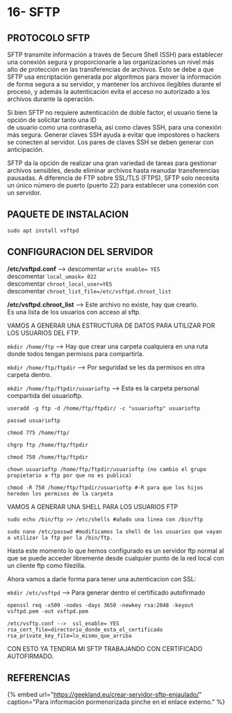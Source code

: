 # 16- SFTP

## PROTOCOLO SFTP

SFTP transmite información a través de Secure Shell \(SSH\) para establecer una conexión segura y proporcionarle a las organizaciones un nivel más alto de protección en las transferencias de archivos. Esto se debe a que SFTP usa encriptación generada por algoritmos para mover la información de forma segura a su servidor, y mantener los archivos ilegibles durante el proceso, y además la autenticación evita el acceso no autorizado a los archivos durante la operación.

Si bien SFTP no requiere autenticación de doble factor, el usuario tiene la opción de solicitar tanto una ID   
de usuario como una contraseña, así como claves SSH, para una conexión más segura. Generar claves SSH ayuda a evitar que impostores o hackers se conecten al servidor. Los pares de claves SSH se deben generar con anticipación.

SFTP da la opción de realizar una gran variedad de tareas para gestionar archivos sensibles, desde eliminar archivos hasta reanudar transferencias pausadas. A diferencia de FTP sobre SSL/TLS \(FTPS\), SFTP solo necesita un único número de puerto \(puerto 22\) para establecer una conexión con un servidor.

## PAQUETE DE INSTALACION

`sudo apt install vsftpd`

## CONFIGURACION DEL SERVIDOR

**/etc/vsftpd.conf** --&gt;  descomentar `write enable= YES`  
 descomentar `local_umask= 022`  
 descomentar `chroot_local_user=YES`  
 descomentar `chroot_list_file=/etc/vsftpd.chroot_list`

**/etc/vsftpd.chroot\_list** --&gt; Este archivo no existe, hay que crearlo.  
 Es una lista de los usuarios con acceso al sftp.

VAMOS A GENERAR UNA ESTRUCTURA DE DATOS PARA UTILIZAR POR LOS USUARIOS DEL FTP.

`mkdir /home/ftp` --&gt; Hay que crear una carpeta cualquiera en una ruta donde todos tengan permisos para compartirla.

`mkdir /home/ftp/ftpdir` --&gt; Por seguridad se les da permisos en otra carpeta dentro.

`mkdir /home/ftp/ftpdir/usuarioftp` --&gt; Esta es la carpeta personal compartida del usuarioftp.

`useradd -g ftp -d /home/ftp/ftpdir/ -c "usuarioftp" usuarioftp`

`passwd usuarioftp`

`chmod 775 /home/ftp/`

`chgrp ftp /home/ftp/ftpdir`

`chmod 750 /home/ftp/ftpdir`

`chown usuarioftp /home/ftp/ftpdir/usuarioftp (no cambio el grupo propietario a ftp por que no es publica)`

`chmod -R 750 /home/ftp/ftpdir/usuarioftp #-R para que los hijos hereden los permisos de la carpeta`

VAMOS A GENERAR UNA SHELL PARA LOS USUARIOS FTP 

`sudo echo /bin/ftp >> /etc/shells #añado una linea con /bin/ftp`

`sudo nano /etc/passwd #modificamos la shell de los usuarios que vayan a utilizar la ftp por la /bin/ftp.`

Hasta este momento lo que hemos configurado es un servidor ftp normal al que se puede acceder libremente desde cualquier punto de la red local con un cliente ftp como filezilla.

Ahora vamos a darle forma para tener una autenticacion con SSL:

`mkdir /etc/vsftpd` --&gt; Para generar dentro el certificado autofirmado

`openssl req -x509 -nodes -days 3650 -newkey rsa:2048 -keyout vsftpd.pem -out vsftpd.pem`

`/etc/vsftp.conf -->  ssl_enable= YES`  
`rsa_cert_file=directorio_donde_esta_el_certificado`  
`rsa_private_key_file=lo_mismo_que_arriba`

CON ESTO YA TENDRIA MI SFTP TRABAJANDO CON CERTIFICADO AUTOFIRMADO.

## REFERENCIAS

{% embed url="https://geekland.eu/crear-servidor-sftp-enjaulado/" caption="Para información pormenorizada pinche en el enlace externo." %}

